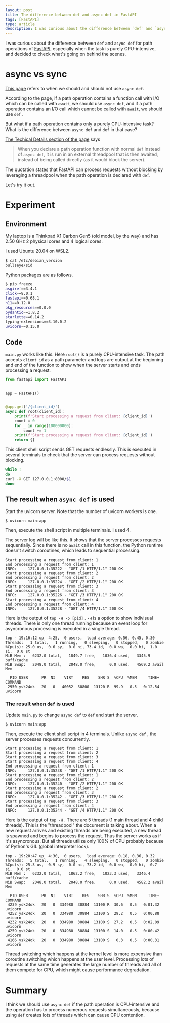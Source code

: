 ```yaml
---
layout: post
title: The difference between def and async def in FastAPI
tags: [FastAPI]
type: article
description: I was curious about the difference between `def` and `async def` for path operations of FastAPI, especially when the task is purely CPU-intensive, and decided to check what's going on behind the scenes.
---
```


I was curious about the difference between `def` and `async def` for path operations of [FastAPI](https://github.com/tiangolo/fastapi), especially when the task is purely CPU-intensive, and decided to check what's going on behind the scenes.

<!-- more -->

# async vs sync

[This page](https://fastapi.tiangolo.com/async) refers to when we should and should not use `async def`.

According to the page, if a path operation contains a function call with I/O which can be called with `await`, we should use `async def`, and if a path operation contains an I/O call which cannot be called with `await`, we should use `def` .

But what if a path operation contains only a purely CPU-intensive task?
What is the difference between `async def` and `def` in that case?

[The Techical Details section of the page](https://fastapi.tiangolo.com/async/#path-operation-functions) says

> When you declare a path operation function with normal `def` instead of `async def`, it is run in an external threadpool that is then awaited, instead of being called directly (as it would block the server).

The quotation states that FastAPI can process requests without blocking by leveraging a threadpool when the path operation is declared with `def`.

Let's try it out.

# Experiment

## Environment

My laptop is a Thinkpad X1 Carbon Gen5 (old model, by the way) and has 2.50 GHz 2 physical cores and 4 logical cores.

I used Ubuntu 20.04 on WSL2.

```sh
$ cat /etc/debian_version
bullseye/sid
```

Python packages are as follows.

```sh
$ pip freeze
asgiref==3.4.1
click==8.0.1
fastapi==0.68.1
h11==0.12.0
pkg_resources==0.0.0
pydantic==1.8.2
starlette==0.14.2
typing-extensions==3.10.0.2
uvicorn==0.15.0
```

## Code

`main.py` works like this. Here `root()` is a purely CPU-intensive task.
The path accepts `client_id` as a path parameter and logs are output at the beginning and end of the function to show when the server starts and ends processing a request.

```python
from fastapi import FastAPI


app = FastAPI()


@app.get('/{client_id}')
async def root(client_id):
    print(f'Start processing a request from client: {client_id}')
    count = 0
    for _ in range(100000000):
        count += 1
    print(f'Start processing a request from client: {client_id}')
    return {}
```

This client shell script sends GET requests endlessly.
This is executed in several terminals to check that the server can process requests without blocking.

```sh
while :
do
curl -X GET 127.0.0.1:8000/$1
done
```

## The result when `async def` is used

Start the uvicorn server. Note that the number of uvicorn workers is one.

```console
$ uvicorn main:app
```

Then, execute the shell script in multiple terminals. I used 4.

The server log will be like this. It shows that the server processes requests sequentially.
Since there is no `await` call in this function, the Python runtime doesn't switch coroutines, which leads to sequential processing.

```
Start processing a request from client: 1
End processing a request from client: 1
INFO:     127.0.0.1:35222 - "GET /1 HTTP/1.1" 200 OK
Start processing a request from client: 2
End processing a request from client: 2
INFO:     127.0.0.1:35224 - "GET /2 HTTP/1.1" 200 OK
Start processing a request from client: 3
End processing a request from client: 3
INFO:     127.0.0.1:35226 - "GET /3 HTTP/1.1" 200 OK
Start processing a request from client: 4
End processing a request from client: 4
INFO:     127.0.0.1:35228 - "GET /4 HTTP/1.1" 200 OK
```

Here is the output of `top -H -p [pid]` . `-H` is a option to show indivisual threads.
There is only one thread running because an event loop for asyncronous processing is executed in a single thread.

```
top - 19:16:12 up  4:25,  0 users,  load average: 0.56, 0.45, 0.30
Threads:   1 total,   1 running,   0 sleeping,   0 stopped,   0 zombie
%Cpu(s): 25.0 us,  0.6 sy,  0.0 ni, 73.4 id,  0.0 wa,  0.0 hi,  1.0 si,  0.0 st
MiB Mem :   6232.0 total,   1849.7 free,   1036.4 used,   3345.9 buff/cache
MiB Swap:   2048.0 total,   2048.0 free,      0.0 used.   4569.2 avail Mem

  PID USER      PR  NI    VIRT    RES    SHR S  %CPU  %MEM     TIME+ COMMAND
 2950 ysk24ok   20   0   40052  30800  13120 R  99.9   0.5   0:12.54 uvicorn
```

### The result when `def` is used

Update `main.py` to change `async def` to `def` and start the server.

```console
$ uvicorn main:app
```

Then, execute the client shell script in 4 terminals.
Unlike `async def` , the server processes requests concurrently.

```
Start processing a request from client: 1
Start processing a request from client: 2
Start processing a request from client: 3
Start processing a request from client: 4
End processing a request from client: 1
INFO:     127.0.0.1:35238 - "GET /1 HTTP/1.1" 200 OK
Start processing a request from client: 1
End processing a request from client: 2
INFO:     127.0.0.1:35240 - "GET /2 HTTP/1.1" 200 OK
Start processing a request from client: 2
End processing a request from client: 3
INFO:     127.0.0.1:35242 - "GET /3 HTTP/1.1" 200 OK
Start processing a request from client: 3
End processing a request from client: 4
INFO:     127.0.0.1:35244 - "GET /4 HTTP/1.1" 200 OK
```

Here is the output of `top -H` .
There are 5 threads (1 main thread and 4 child threads).
This is the "threadpool" the document is talking about.
When a new request arrives and existing threads are being executed, a new thread is spawned and begins to process the request.
Thus the server works as if it's asyncronous.
But all threads utilize only 100% of CPU probably because of Python's GIL (global interpreter lock).

```
top - 19:20:47 up  4:30,  0 users,  load average: 0.18, 0.36, 0.32
Threads:   5 total,   1 running,   4 sleeping,   0 stopped,   0 zombie
%Cpu(s): 25.3 us,  0.9 sy,  0.0 ni, 73.2 id,  0.0 wa,  0.0 hi,  0.7 si,  0.0 st
MiB Mem :   6232.0 total,   1862.2 free,   1023.3 used,   3346.4 buff/cache
MiB Swap:   2048.0 total,   2048.0 free,      0.0 used.   4582.2 avail Mem

  PID USER      PR  NI    VIRT    RES    SHR S  %CPU  %MEM     TIME+ COMMAND
 4239 ysk24ok   20   0  334980  30884  13100 R  30.6   0.5   0:01.32 uvicorn
 4252 ysk24ok   20   0  334980  30884  13100 S  29.2   0.5   0:00.88 uvicorn
 4232 ysk24ok   20   0  334980  30884  13100 S  27.2   0.5   0:02.09 uvicorn
 4259 ysk24ok   20   0  334980  30884  13100 S  14.0   0.5   0:00.42 uvicorn
 4166 ysk24ok   20   0  334980  30884  13100 S   0.3   0.5   0:00.31 uvicorn
```

Thread switching which happens at the kernel level is more expensive than coroutine switching which happens at the user level.
Processing lots of requests at the same time generates the large number of threads and all of them compete for CPU, which might cause performance degradation.


# Summary

I think we should use `async def` if the path operation is CPU-intensive and the operation has to process numerous requests simultaneously, because using `def` creates lots of threads which can cause CPU contention.
